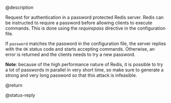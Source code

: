 @description

Request for authentication in a password protected Redis server.
Redis can be instructed to require a password before allowing clients
to execute commands. This is done using the _requirepass_ directive in the
configuration file.

If `password` matches the password in the configuration file, the server replies with
the `OK` status code and starts accepting commands.
Otherwise, an error is returned and the clients needs to try a new password.

**Note**: because of the high performance nature of Redis, it is possible to try
a lot of passwords in parallel in very short time, so make sure to generate
a strong and very long password so that this attack is infeasible.

@return

@status-reply

